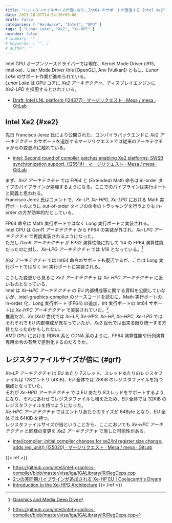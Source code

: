 ```yaml
---
title: "レジスタファイルサイズが倍になり、Int64 のサポートが復活する Intel Xe2"
date: 2023-10-07T14:54:26+09:00
draft: false
categories: [ "Hardware", "Intel", "GPU" ]
tags: [ "Lunar_Lake", "Xe2", "Xe-HPC" ]
noindex: false
# summary: ""
# keywords: [ "", ]
# author: ""
---
```


Intel GPU オープンソースドライバーでは現在、Kernel Mode Driver (i915, intel-xe)、User Mode Driver (Iris [OpenGL], Anv [Vulkan]) ともに、*Lunar Lake* のサポート作業が進められている。  
*Lunar Lake* は GPU コアに *Xe2 アーキテクチャ*、ディスプレイエンジンに *Xe2-LPD* を採用するとされている。  

 * [Draft: Intel LNL platform (!24377) · マージリクエスト · Mesa / mesa · GitLab](https://gitlab.freedesktop.org/mesa/mesa/-/merge_requests/24377)

## Intel Xe2 {#xe2}
先日 Francisco Jerez 氏により公開された、コンパイラバックエンドに *Xe2 アーキテクチャ* のサポートを追加するマージリクエストでは従来のアーキテクチャからの変更点に触れている。  

 * [intel: Second round of compiler patches enabling Xe2 platforms: SWSB synchronization support. (!25514) · マージリクエスト · Mesa / mesa · GitLab](https://gitlab.freedesktop.org/mesa/mesa/-/merge_requests/25514)

まず、*Xe2 アーキテクチャ* では FP64 と (Extended) Math 命令は in-order タイプのパイプラインが処理するようになる。ここでのパイプラインは実行ポートと同義と思われる。  
Francisco Jerez 氏はコメントで、*Xe-LP, Xe-HPG, Xe-LPG* における Math 実行ポートのように out-of-order タイプの命令のトラッキングを行うよりも in-order の方が効率的だとしている。  

FP64 命令は Math 実行ポートではなく Long 実行ポートに実装される。  
Intel GPU は *Gen11 アーキテクチャ* から FP64 の実装が外され、*Xe-LPG アーキテクチャ* で再度実装されるようになった。  
ただし *Gen9 アーキテクチャ* が FP32 演算性能に対して 1/4 の FP64 演算性能だったのに対し、*Xe-LPG アーキテクチャ* では 1/16 となっている。[^xe-lpg-fp64]  

*Xe2 アーキテクチャ* では Int64 命令のサポートも復活するが、これは Long 実行ポートではなく Int 実行ポートに実装される。  

こうした変更から見るに *Xe2 アーキテクチャ* は *Xe-HPC アーキテクチャ* に近いものとなっている。  
Intel は *Xe-HPC アーキテクチャ* の EU 内部構成等に関する資料を公開していないが、[intel-graphics-compiler](https://github.com/intel/intel-graphics-compiler) のソースコードを読むに、Math 実行ポートの in-order 化、Long 実行ポート (FP64) の追加、Int 実行ポートの Int64 サポートは *Xe-HPC アーキテクチャ* で実装されていた。[^igt-regdeps]  
推測だが、*Xe (Xe1)* 世代では *Xe-LP, Xe-HPG, Xe-HP, Xe-HPC, Xe-LPG* ではそれぞれで EU 内部構成が異なっていたが、*Xe2* 世代では出来る限り統一する方針となったのかもしれない。  
AMD GPU における RDNA 系と CDNA 系のように、FP64 演算性能や行列演算専用命令の有無で差別化するのだろうか。  

[^igt-regdeps]: <https://github.com/intel/intel-graphics-compiler/blob/master/visa/iga/IGALibrary/IR/RegDeps.cpp>
[^xe-lpg-fp64]: [Graphics and Media Deep Dive](https://www.intel.com/content/www/us/en/content-details/788848/graphics-and-media-deep-dive.html)

## レジスタファイルサイズが倍に {#grf}
*Xe-LP アーキテクチャ* は EU あたり 7スレッド、スレッドあたりのレジスタファイルは 128エントリ (4KiB)、EU 全体では 28KiB のレジスタファイルを持つ構成となっていた。  
それが *Xe-HPG アーキテクチャ* では EU あたり 8スレッドをサポートするようになり、それにあわせてレジスタファイルも増えたため、EU 全体では 32KiB のレジスタファイルを持つようになった。  
*Xe-HPC アーキテクチャ* ではエントリあたりのサイズが 64Byte となり、EU 全体では 64KiB を持つ。  
レジスタファイルサイズが倍ということから、ここにおいても *Xe-HPC アーキテクチャ* と同様の変更を *Xe2 アーキテクチャ* で施した可能性がある。  

 * [intel/compiler: initial compiler changes for xe2/lnl register size change; adds reg_unit() (!25020) · マージリクエスト · Mesa / mesa · GitLab](https://gitlab.freedesktop.org/mesa/mesa/-/merge_requests/25020)

{{< ref >}}
 * <https://github.com/intel/intel-graphics-compiler/blob/master/visa/iga/IGALibrary/IR/RegDeps.cpp>
 * [2つの非同期パイプラインが追加される Xe-HP EU | Coelacanth's Dream](/posts/2021/04/02/xehp-add-two-async-pipeline/)
 * [Introduction to the Xe-HPG Architecture](https://www.intel.com/content/www/us/en/developer/articles/technical/introduction-to-the-xe-hpg-architecture.html)
{{< /ref >}}
